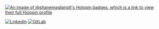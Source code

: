 [![An image of @shanemaglangit's Holopin badges, which is a link to view their full Holopin profile](https://holopin.me/shanemaglangit)](https://holopin.io/@shanemaglangit)

[![Linkedin](https://img.shields.io/badge/-LinkedIn-222222?style=flat&logo=Linkedin&logoColor=white&link=https://www.linkedin.com/in/shanemaglangit/)](https://www.linkedin.com/in/shanemaglangit/)
[![GitLab](https://img.shields.io/badge/-GitLab-222222?style=flat&logo=Gitlab&link=https://www.gitlab.com/shanemaglangit)](https://gitlab.com/ShaneMaglangit)
